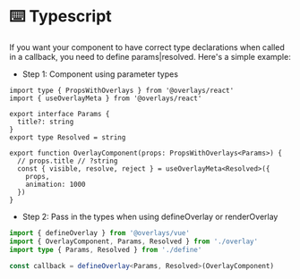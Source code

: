 # ⌨️ Typescript

If you want your component to have correct type declarations when called in a callback, you need to define params|resolved. Here's a simple example:

- Step 1: Component using parameter types

```tsx
import type { PropsWithOverlays } from '@overlays/react'
import { useOverlayMeta } from '@overlays/react'

export interface Params {
  title?: string
}
export type Resolved = string

export function OverlayComponent(props: PropsWithOverlays<Params>) {
  // props.title // ?string
  const { visible, resolve, reject } = useOverlayMeta<Resolved>({
    props,
    animation: 1000
  })
}
```

- Step 2: Pass in the types when using defineOverlay or renderOverlay

```ts
import { defineOverlay } from '@overlays/vue'
import { OverlayComponent, Params, Resolved } from './overlay'
import type { Params, Resolved } from './define'

const callback = defineOverlay<Params, Resolved>(OverlayComponent)
```
